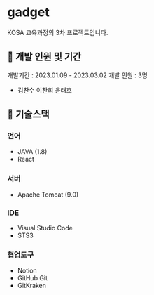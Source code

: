 # gadget

KOSA 교육과정의 3차 프로젝트입니다.


## 📍 개발 인원 및 기간
개발기간 : 2023.01.09 - 2023.03.02
개발 인원 : 3명

- 김찬수 이찬희 윤태호
 
## 📍 기술스택

### 언어
- JAVA (1.8)
- React

### 서버
- Apache Tomcat (9.0)

### IDE
- Visual Studio Code
- STS3

### 협업도구
- Notion
- GitHub Git
- GitKraken
